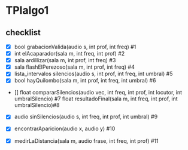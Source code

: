 # TPIalgo1


## checklist

- [X] bool grabacionValida(audio s, int prof, int freq) #1
- [X] int elAcaparador(sala m, int freq, int prof) #2
- [X] sala ardillizar(sala m, int prof, int freq) #3
- [x] sala flashElPerezoso(sala m, int prof, int freq) #4
- [x] lista_intervalos silencios(audio s, int prof, int freq, int umbral) #5
- [x] bool hayQuilombo(sala m, int prof, int freq, int umbral)  #6
- [] float compararSilencios(audio vec, int freq, int prof, int locutor, int umbralSilencio) #7
float resultadoFinal(sala m, int freq, int prof, int umbralSilencio)#8
- [X] audio sinSilencios(audio s, int freq, int prof, int umbral) #9
- [x] encontrarAparicion(audio x, audio y) #10
- [x] medirLaDistancia(sala m, audio frase, int freq, int prof) #11

